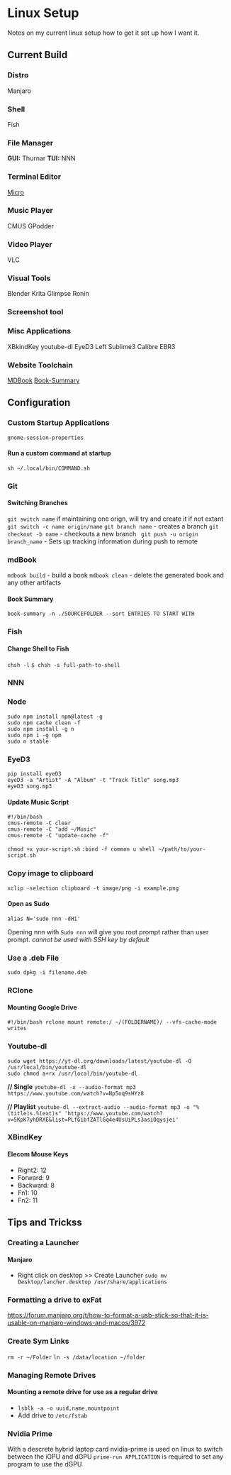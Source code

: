# Linux Setup

Notes on my current linux setup how to get it set up how I want it.

## Current Build

### Distro

Manjaro 

### Shell

Fish

### File Manager

**GUI:** Thurnar
**TUI:** NNN

### Terminal Editor

[Micro](https://micro-editor.github.io/about.html)

### Music Player

CMUS
GPodder

### Video Player

VLC

### Visual Tools

Blender
Krita
Glimpse
Ronin

### Screenshot tool


### Misc Applications
XBkindKey
youtube-dl
EyeD3
Left
Sublime3
Calibre
EBR3

### Website Toolchain
[MDBook](https://rust-lang.github.io/mdBook/index.html)
[Book-Summary](https://github.com/dvogt23/book-summary)


## Configuration

### Custom Startup Applications

`gnome-session-properties`

#### Run a custom command at startup

`sh ~/.local/bin/COMMAND.sh`

### Git
#### Switching Branches

`git switch name` if maintaining one orign, will try and create it if not extant
`git switch -c name origin/name` 
`git branch name` - creates a branch
`git checkout -b name` - checkouts a new branch
` git push -u origin branch_name` - Sets up tracking information during push to remote

### mdBook
`mdbook build` - build a book
`mdbook clean` - delete the generated book and any other artifacts
#### Book Summary
`book-summary -n ./SOURCEFOLDER --sort ENTRIES TO START WITH`

### Fish
#### Change Shell to Fish

`chsh -l`
`$ chsh -s full-path-to-shell`


### NNN

### Node

```
sudo npm install npm@latest -g
sudo npm cache clean -f
sudo npm install -g n
sudo npm i -g npm
sudo n stable
```

### EyeD3

```
pip install eyeD3
eyeD3 -a "Artist" -A "Album" -t "Track Title" song.mp3
eyeD3 song.mp3
```

#### Update Music Script
```
#!/bin/bash
cmus-remote -C clear
cmus-remote -C "add ~/Music"
cmus-remote -C "update-cache -f"
```
`chmod +x your-script.sh`
`:bind -f common u shell ~/path/to/your-script.sh`

### Copy image to clipboard

```
xclip -selection clipboard -t image/png -i example.png
```

#### Open as Sudo

```
alias N='sudo nnn -dHi'
```
Opening nnn with `Sudo nnn` will give you root prompt rather than user prompt.
    *cannot be used with SSH key by default*

### Use a .deb File

```
sudo dpkg -i filename.deb
```

### RClone 

#### Mounting Google Drive

`#!/bin/bash
rclone mount remote:/ ~/(FOLDERNAME)/ --vfs-cache-mode writes`

### Youtube-dl

```
sudo wget https://yt-dl.org/downloads/latest/youtube-dl -O /usr/local/bin/youtube-dl
sudo chmod a+rx /usr/local/bin/youtube-dl
```

**// Single**
`youtube-dl -x --audio-format mp3 https://www.youtube.com/watch?v=Np5oq9sHYz8`

**// Playlist**
`youtube-dl --extract-audio --audio-format mp3 -o "%(title)s.%(ext)s" 'https://www.youtube.com/watch?v=5KpK7yhDRXE&list=PLfGibfZATlGq4e4UsUiPLs3asiOqysjei'`

### XBindKey
#### Elecom Mouse Keys
- Right2: 12
- Forward: 9
- Backward: 8
- Fn1: 10
- Fn2: 11

## Tips and Trickss

### Creating a Launcher 

#### Manjaro
- Right click on desktop >> Create Launcher
`sudo mv Desktop/lancher.desktop /usr/share/applications`

### Formatting a drive to exFat
https://forum.manjaro.org/t/how-to-format-a-usb-stick-so-that-it-is-usable-on-manjaro-windows-and-macos/3972

### Create Sym Links
`rm -r ~/Folder`
`ln -s /data/location ~/folder`

### Managing Remote Drives

#### Mounting a remote drive for use as a regular drive
- `lsblk -a -o uuid,name,mountpoint`
- Add drive to `/etc/fstab`

### Nvidia Prime
With a descrete hybrid laptop card nvidia-prime is used on linux to switch between the iGPU and dGPU
`prime-run APPLICATION` is required to set any program to use the dGPU

